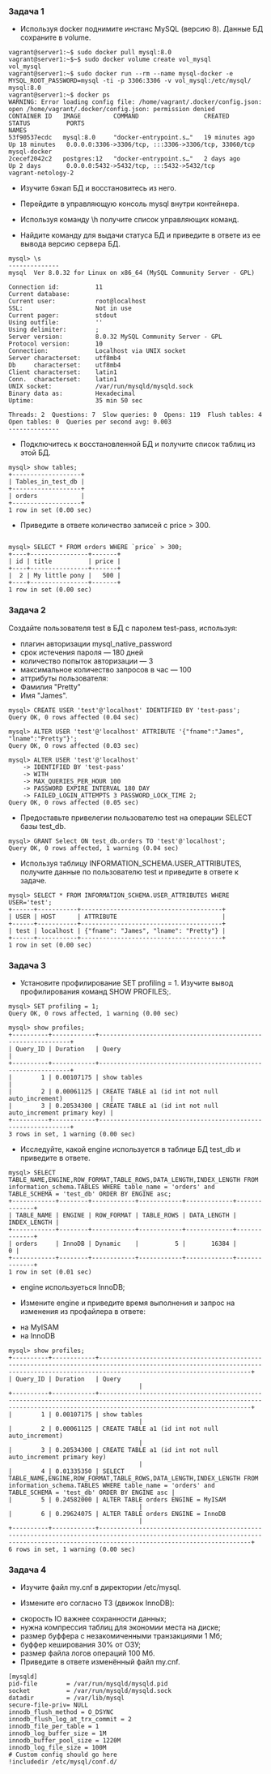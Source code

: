 ### Задача 1

* Используя docker поднимите инстанс MySQL (версию 8). Данные БД сохраните в volume.

```
vagrant@server1:~$ sudo docker pull mysql:8.0
vagrant@server1:~$~$ sudo docker volume create vol_mysql
vol_mysql
vagrant@server1:~$ sudo docker run --rm --name mysql-docker -e MYSQL_ROOT_PASSWORD=mysql -ti -p 3306:3306 -v vol_mysql:/etc/mysql/ mysql:8.0
vagrant@server1:~$ docker ps
WARNING: Error loading config file: /home/vagrant/.docker/config.json: open /home/vagrant/.docker/config.json: permission denied
CONTAINER ID   IMAGE         COMMAND                  CREATED          STATUS          PORTS                                                  NAMES
53f90537ecdc   mysql:8.0     "docker-entrypoint.s…"   19 minutes ago   Up 18 minutes   0.0.0.0:3306->3306/tcp, :::3306->3306/tcp, 33060/tcp   mysql-docker
2cecef2042c2   postgres:12   "docker-entrypoint.s…"   2 days ago       Up 2 days       0.0.0.0:5432->5432/tcp, :::5432->5432/tcp              vagrant-netology-2

```
* Изучите бэкап БД и восстановитесь из него.

* Перейдите в управляющую консоль mysql внутри контейнера.

* Используя команду \h получите список управляющих команд.

* Найдите команду для выдачи статуса БД и приведите в ответе из ее вывода версию сервера БД.

```
mysql> \s
--------------
mysql  Ver 8.0.32 for Linux on x86_64 (MySQL Community Server - GPL)

Connection id:          11
Current database:
Current user:           root@localhost
SSL:                    Not in use
Current pager:          stdout
Using outfile:          ''
Using delimiter:        ;
Server version:         8.0.32 MySQL Community Server - GPL
Protocol version:       10
Connection:             Localhost via UNIX socket
Server characterset:    utf8mb4
Db     characterset:    utf8mb4
Client characterset:    latin1
Conn.  characterset:    latin1
UNIX socket:            /var/run/mysqld/mysqld.sock
Binary data as:         Hexadecimal
Uptime:                 35 min 50 sec

Threads: 2  Questions: 7  Slow queries: 0  Opens: 119  Flush tables: 4  Open tables: 0  Queries per second avg: 0.003
--------------

```

* Подключитесь к восстановленной БД и получите список таблиц из этой БД.

```
mysql> show tables;
+-------------------+
| Tables_in_test_db |
+-------------------+
| orders            |
+-------------------+
1 row in set (0.00 sec)

```
* Приведите в ответе количество записей с price > 300.

```

mysql> SELECT * FROM orders WHERE `price` > 300;
+----+----------------+-------+
| id | title          | price |
+----+----------------+-------+
|  2 | My little pony |   500 |
+----+----------------+-------+
1 row in set (0.00 sec)

```
### Задача 2

Создайте пользователя test в БД c паролем test-pass, используя:

- плагин авторизации mysql_native_password
- срок истечения пароля — 180 дней
- количество попыток авторизации — 3
- максимальное количество запросов в час — 100
- аттрибуты пользователя:
- Фамилия "Pretty"
- Имя "James".

```
mysql> CREATE USER 'test'@'localhost' IDENTIFIED BY 'test-pass';
Query OK, 0 rows affected (0.04 sec)

```
```
mysql> ALTER USER 'test'@'localhost' ATTRIBUTE '{"fname":"James", "lname":"Pretty"}';
Query OK, 0 rows affected (0.03 sec)

```

```
mysql> ALTER USER 'test'@'localhost'
    -> IDENTIFIED BY 'test-pass'
    -> WITH
    -> MAX_QUERIES_PER_HOUR 100
    -> PASSWORD EXPIRE INTERVAL 180 DAY
    -> FAILED_LOGIN_ATTEMPTS 3 PASSWORD_LOCK_TIME 2;
Query OK, 0 rows affected (0.05 sec)

```


* Предоставьте привелегии пользователю test на операции SELECT базы test_db.

```
mysql> GRANT Select ON test_db.orders TO 'test'@'localhost';
Query OK, 0 rows affected, 1 warning (0.04 sec)

```

* Используя таблицу INFORMATION_SCHEMA.USER_ATTRIBUTES, получите данные по пользователю test и приведите в ответе к задаче.

```
mysql> SELECT * FROM INFORMATION_SCHEMA.USER_ATTRIBUTES WHERE USER='test';
+------+-----------+---------------------------------------+
| USER | HOST      | ATTRIBUTE                             |
+------+-----------+---------------------------------------+
| test | localhost | {"fname": "James", "lname": "Pretty"} |
+------+-----------+---------------------------------------+
1 row in set (0.00 sec)

```
### Задача 3

* Установите профилирование SET profiling = 1. Изучите вывод профилирования команд SHOW PROFILES;.

```
mysql> SET profiling = 1;
Query OK, 0 rows affected, 1 warning (0.00 sec)

```

```
mysql> show profiles;
+----------+------------+--------------------------------------------------------------+
| Query_ID | Duration   | Query                                                        |
+----------+------------+--------------------------------------------------------------+
|        1 | 0.00107175 | show tables                                                  |
|        2 | 0.00061125 | CREATE TABLE a1 (id int not null auto_increment)             |
|        3 | 0.20534300 | CREATE TABLE a1 (id int not null auto_increment primary key) |
+----------+------------+--------------------------------------------------------------+
3 rows in set, 1 warning (0.00 sec)

```

* Исследуйте, какой engine используется в таблице БД test_db и приведите в ответе.

```
mysql> SELECT TABLE_NAME,ENGINE,ROW_FORMAT,TABLE_ROWS,DATA_LENGTH,INDEX_LENGTH FROM information_schema.TABLES WHERE table_name = 'orders' and  TABLE_SCHEMA = 'test_db' ORDER BY ENGINE asc;
+------------+--------+------------+------------+-------------+--------------+
| TABLE_NAME | ENGINE | ROW_FORMAT | TABLE_ROWS | DATA_LENGTH | INDEX_LENGTH |
+------------+--------+------------+------------+-------------+--------------+
| orders     | InnoDB | Dynamic    |          5 |       16384 |            0 |
+------------+--------+------------+------------+-------------+--------------+
1 row in set (0.01 sec)

```

- engine используеться  InnoDB;

* Измените engine и приведите время выполнения и запрос на изменения из профайлера в ответе:

 - на MyISAM
 - на InnoDB

```
mysql> show profiles;
+----------+------------+--------------------------------------------------------------------------------------------------------------------------------------------------------------------------------------+
| Query_ID | Duration   | Query
                                    |
+----------+------------+--------------------------------------------------------------------------------------------------------------------------------------------------------------------------------------+
|        1 | 0.00107175 | show tables
                                    |
|        2 | 0.00061125 | CREATE TABLE a1 (id int not null auto_increment)
                                    |
|        3 | 0.20534300 | CREATE TABLE a1 (id int not null auto_increment primary key)
                                    |
|        4 | 0.01335350 | SELECT TABLE_NAME,ENGINE,ROW_FORMAT,TABLE_ROWS,DATA_LENGTH,INDEX_LENGTH FROM information_schema.TABLES WHERE table_name = 'orders' and  TABLE_SCHEMA = 'test_db' ORDER BY ENGINE asc |
|        5 | 0.24582000 | ALTER TABLE orders ENGINE = MyISAM
                                    |
|        6 | 0.29624075 | ALTER TABLE orders ENGINE = InnoDB
                                    |
+----------+------------+--------------------------------------------------------------------------------------------------------------------------------------------------------------------------------------+
6 rows in set, 1 warning (0.00 sec)

```

### Задача 4

* Изучите файл my.cnf в директории /etc/mysql.

* Измените его согласно ТЗ (движок InnoDB):

- скорость IO важнее сохранности данных;
- нужна компрессия таблиц для экономии места на диске;
- размер буффера с незакомиченными транзакциями 1 Мб;
- буффер кеширования 30% от ОЗУ;
- размер файла логов операций 100 Мб.
- Приведите в ответе изменённый файл my.cnf.

```
[mysqld]
pid-file        = /var/run/mysqld/mysqld.pid
socket          = /var/run/mysqld/mysqld.sock
datadir         = /var/lib/mysql
secure-file-priv= NULL
innodb_flush_method = O_DSYNC
innodb_flush_log_at_trx_commit = 2
innodb_file_per_table = 1
innodb_log_buffer_size = 1M
innodb_buffer_pool_size = 1220M
innodb_log_file_size = 100M
# Custom config should go here
!includedir /etc/mysql/conf.d/

```

